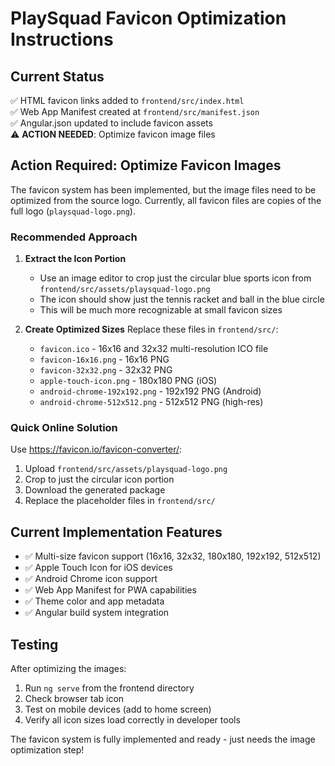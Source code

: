 # PlaySquad Favicon Optimization Instructions

## Current Status
✅ HTML favicon links added to `frontend/src/index.html`  
✅ Web App Manifest created at `frontend/src/manifest.json`  
✅ Angular.json updated to include favicon assets  
⚠️ **ACTION NEEDED**: Optimize favicon image files  

## Action Required: Optimize Favicon Images

The favicon system has been implemented, but the image files need to be optimized from the source logo. Currently, all favicon files are copies of the full logo (`playsquad-logo.png`). 

### Recommended Approach

1. **Extract the Icon Portion**
   - Use an image editor to crop just the circular blue sports icon from `frontend/src/assets/playsquad-logo.png`
   - The icon should show just the tennis racket and ball in the blue circle
   - This will be much more recognizable at small favicon sizes

2. **Create Optimized Sizes**
   Replace these files in `frontend/src/`:
   - `favicon.ico` - 16x16 and 32x32 multi-resolution ICO file
   - `favicon-16x16.png` - 16x16 PNG
   - `favicon-32x32.png` - 32x32 PNG  
   - `apple-touch-icon.png` - 180x180 PNG (iOS)
   - `android-chrome-192x192.png` - 192x192 PNG (Android)
   - `android-chrome-512x512.png` - 512x512 PNG (high-res)

### Quick Online Solution

Use https://favicon.io/favicon-converter/:
1. Upload `frontend/src/assets/playsquad-logo.png`
2. Crop to just the circular icon portion
3. Download the generated package
4. Replace the placeholder files in `frontend/src/`

## Current Implementation Features

- ✅ Multi-size favicon support (16x16, 32x32, 180x180, 192x192, 512x512)
- ✅ Apple Touch Icon for iOS devices
- ✅ Android Chrome icon support
- ✅ Web App Manifest for PWA capabilities
- ✅ Theme color and app metadata
- ✅ Angular build system integration

## Testing

After optimizing the images:
1. Run `ng serve` from the frontend directory
2. Check browser tab icon
3. Test on mobile devices (add to home screen)
4. Verify all icon sizes load correctly in developer tools

The favicon system is fully implemented and ready - just needs the image optimization step!